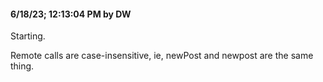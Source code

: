 #### 6/18/23; 12:13:04 PM by DW

Starting.

Remote calls are case-insensitive, ie, newPost and newpost are the same thing.


